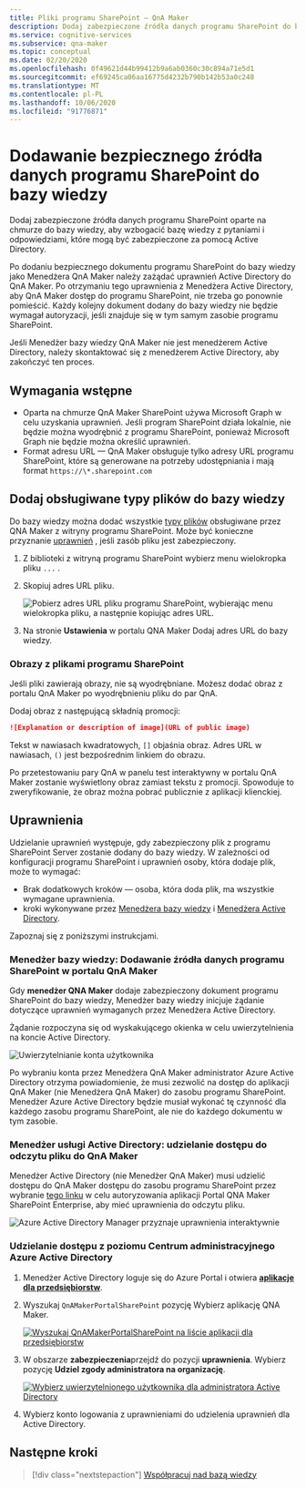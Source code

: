 ```yaml
---
title: Pliki programu SharePoint — QnA Maker
description: Dodaj zabezpieczone źródła danych programu SharePoint do bazy wiedzy, aby wzbogacić bazę wiedzy z pytaniami i odpowiedziami, które mogą być zabezpieczone za pomocą Active Directory.
ms.service: cognitive-services
ms.subservice: qna-maker
ms.topic: conceptual
ms.date: 02/20/2020
ms.openlocfilehash: 0f49621d44b99412b9a6ab0360c30c894a71e5d1
ms.sourcegitcommit: ef69245ca06aa16775d4232b790b142b53a0c248
ms.translationtype: MT
ms.contentlocale: pl-PL
ms.lasthandoff: 10/06/2020
ms.locfileid: "91776871"
---
```

# <a name="add-a-secured-sharepoint-data-source-to-your-knowledge-base"></a>Dodawanie bezpiecznego źródła danych programu SharePoint do bazy wiedzy

Dodaj zabezpieczone źródła danych programu SharePoint oparte na chmurze do bazy wiedzy, aby wzbogacić bazę wiedzy z pytaniami i odpowiedziami, które mogą być zabezpieczone za pomocą Active Directory.

Po dodaniu bezpiecznego dokumentu programu SharePoint do bazy wiedzy jako Menedżera QnA Maker należy zażądać uprawnień Active Directory do QnA Maker. Po otrzymaniu tego uprawnienia z Menedżera Active Directory, aby QnA Maker dostęp do programu SharePoint, nie trzeba go ponownie pomieścić. Każdy kolejny dokument dodany do bazy wiedzy nie będzie wymagał autoryzacji, jeśli znajduje się w tym samym zasobie programu SharePoint.

Jeśli Menedżer bazy wiedzy QnA Maker nie jest menedżerem Active Directory, należy skontaktować się z menedżerem Active Directory, aby zakończyć ten proces.

## <a name="prerequisites"></a>Wymagania wstępne

* Oparta na chmurze QnA Maker SharePoint używa Microsoft Graph w celu uzyskania uprawnień. Jeśli program SharePoint działa lokalnie, nie będzie można wyodrębnić z programu SharePoint, ponieważ Microsoft Graph nie będzie można określić uprawnień.
* Format adresu URL — QnA Maker obsługuje tylko adresy URL programu SharePoint, które są generowane na potrzeby udostępniania i mają format `https://\*.sharepoint.com`

## <a name="add-supported-file-types-to-knowledge-base"></a>Dodaj obsługiwane typy plików do bazy wiedzy

Do bazy wiedzy można dodać wszystkie [typy plików](../Concepts/content-types.md) obsługiwane przez QNA Maker z witryny programu SharePoint. Może być konieczne przyznanie [uprawnień](#permissions) , jeśli zasób pliku jest zabezpieczony.

1. Z biblioteki z witryną programu SharePoint wybierz menu wielokropka pliku `...` .
1. Skopiuj adres URL pliku.

   ![Pobierz adres URL pliku programu SharePoint, wybierając menu wielokropka pliku, a następnie kopiując adres URL.](../media/add-sharepoint-datasources/get-sharepoint-file-url.png)

1. Na stronie **Ustawienia** w portalu QNA Maker Dodaj adres URL do bazy wiedzy.

### <a name="images-with-sharepoint-files"></a>Obrazy z plikami programu SharePoint

Jeśli pliki zawierają obrazy, nie są wyodrębniane. Możesz dodać obraz z portalu QnA Maker po wyodrębnieniu pliku do par QnA.

Dodaj obraz z następującą składnią promocji:

```markdown
![Explanation or description of image](URL of public image)
```

Tekst w nawiasach kwadratowych, `[]` objaśnia obraz. Adres URL w nawiasach, `()` jest bezpośrednim linkiem do obrazu.

Po przetestowaniu pary QnA w panelu test interaktywny w portalu QnA Maker zostanie wyświetlony obraz zamiast tekstu z promocji. Spowoduje to zweryfikowanie, że obraz można pobrać publicznie z aplikacji klienckiej.

## <a name="permissions"></a>Uprawnienia

Udzielanie uprawnień występuje, gdy zabezpieczony plik z programu SharePoint Server zostanie dodany do bazy wiedzy. W zależności od konfiguracji programu SharePoint i uprawnień osoby, która dodaje plik, może to wymagać:

* Brak dodatkowych kroków — osoba, która doda plik, ma wszystkie wymagane uprawnienia.
* kroki wykonywane przez [Menedżera bazy wiedzy](#knowledge-base-manager-add-sharepoint-data-source-in-qna-maker-portal) i [Menedżera Active Directory](#active-directory-manager-grant-file-read-access-to-qna-maker).

Zapoznaj się z poniższymi instrukcjami.

### <a name="knowledge-base-manager-add-sharepoint-data-source-in-qna-maker-portal"></a>Menedżer bazy wiedzy: Dodawanie źródła danych programu SharePoint w portalu QnA Maker

Gdy **menedżer QNA Maker** dodaje zabezpieczony dokument programu SharePoint do bazy wiedzy, Menedżer bazy wiedzy inicjuje żądanie dotyczące uprawnień wymaganych przez Menedżera Active Directory.

Żądanie rozpoczyna się od wyskakującego okienka w celu uwierzytelnienia na koncie Active Directory.

![Uwierzytelnianie konta użytkownika](../media/add-sharepoint-datasources/authenticate-user-account.png)

Po wybraniu konta przez Menedżera QnA Maker administrator Azure Active Directory otrzyma powiadomienie, że musi zezwolić na dostęp do aplikacji QnA Maker (nie Menedżera QnA Maker) do zasobu programu SharePoint. Menedżer Azure Active Directory będzie musiał wykonać tę czynność dla każdego zasobu programu SharePoint, ale nie do każdego dokumentu w tym zasobie.

### <a name="active-directory-manager-grant-file-read-access-to-qna-maker"></a>Menedżer usługi Active Directory: udzielanie dostępu do odczytu pliku do QnA Maker

Menedżer Active Directory (nie Menedżer QnA Maker) musi udzielić dostępu do QnA Maker dostępu do zasobu programu SharePoint przez wybranie [tego linku](https://login.microsoftonline.com/common/oauth2/v2.0/authorize?response_type=id_token&scope=Files.Read%20Files.Read.All%20Sites.Read.All%20User.Read%20User.ReadBasic.All%20profile%20openid%20email&client_id=c2c11949-e9bb-4035-bda8-59542eb907a6&redirect_uri=https%3A%2F%2Fwww.qnamaker.ai%3A%2FCreate&state=68) w celu autoryzowania aplikacji Portal QNA Maker SharePoint Enterprise, aby mieć uprawnienia do odczytu pliku.

![Azure Active Directory Manager przyznaje uprawnienia interaktywnie](../media/add-sharepoint-datasources/aad-manager-grants-permission-interactively.png)

<!--
The Active Directory manager must grant QnA Maker access either by application name, `QnAMakerPortalSharePoint`, or by application ID, `c2c11949-e9bb-4035-bda8-59542eb907a6`.
-->
<!--
### Grant access from the interactive pop-up window

The Active Directory manager will get a pop-up window requesting permissions to the `QnAMakerPortalSharePoint` app. The pop-up window includes the QnA Maker Manager email address that initiated the request, an `App Info` link to learn more about **QnAMakerPortalSharePoint**, and a list of permissions requested. Select **Accept** to provide those permissions.

![Azure Active Directory manager grants permission interactively](../media/add-sharepoint-datasources/aad-manager-grants-permission-interactively.png)
-->
<!--

### Grant access from the App Registrations list

1. The Active Directory manager signs in to the Azure portal and opens **[App registrations list](https://ms.portal.azure.com/#blade/Microsoft_AAD_IAM/ApplicationsListBlade)**.

1. Search for and select the **QnAMakerPortalSharePoint** app. Change the second filter box from **My apps** to **All apps**. The app information will open on the right side.

    ![Select QnA Maker app in App registrations list](../media/add-sharepoint-datasources/select-qna-maker-app-in-app-registrations.png)

1. Select **Settings**.

    [![Select Settings in the right-side blade](../media/add-sharepoint-datasources/select-settings-for-qna-maker-app-registration.png)](../media/add-sharepoint-datasources/select-settings-for-qna-maker-app-registration.png#lightbox)

1. Under **API access**, select **Required permissions**.

    ![Select 'Settings', then under 'API access', select 'Required permission'](../media/add-sharepoint-datasources/select-required-permissions-in-settings-blade.png)

1. Do not change any settings in the **Enable Access** window. Select **Grant Permission**.

    [![Under 'Grant Permission', select 'Yes'](../media/add-sharepoint-datasources/grant-app-required-permissions.png)](../media/add-sharepoint-datasources/grant-app-required-permissions.png#lightbox)

1. Select **YES** in the pop-up confirmation windows.

    ![Grant required permissions](../media/add-sharepoint-datasources/grant-required-permissions.png)
-->
### <a name="grant-access-from-the-azure-active-directory-admin-center"></a>Udzielanie dostępu z poziomu Centrum administracyjnego Azure Active Directory

1. Menedżer Active Directory loguje się do Azure Portal i otwiera **[aplikacje dla przedsiębiorstw](https://aad.portal.azure.com/#blade/Microsoft_AAD_IAM/StartboardApplicationsMenuBlade/AllApps)**.

1. Wyszukaj `QnAMakerPortalSharePoint` pozycję Wybierz aplikację QNA Maker.

    [![Wyszukaj QnAMakerPortalSharePoint na liście aplikacji dla przedsiębiorstw](../media/add-sharepoint-datasources/search-enterprise-apps-for-qna-maker.png)](../media/add-sharepoint-datasources/search-enterprise-apps-for-qna-maker.png#lightbox)

1. W obszarze **zabezpieczenia**przejdź do pozycji **uprawnienia**. Wybierz pozycję **Udziel zgody administratora na organizację**.

    [![Wybierz uwierzytelnionego użytkownika dla administratora Active Directory](../media/add-sharepoint-datasources/grant-aad-permissions-to-enterprise-app.png)](../media/add-sharepoint-datasources/grant-aad-permissions-to-enterprise-app.png#lightbox)

1. Wybierz konto logowania z uprawnieniami do udzielenia uprawnień dla Active Directory.



<!--

## Add SharePoint data source with APIs

You need to get the SharePoint file's URI before adding it to QnA Maker.

## Get SharePoint File URI

Use the following steps to transform the SharePoint URL into a sharing token.

1. Encode the URL using [base64](https://en.wikipedia.org/wiki/Base64).

1. Convert the base64-encoded result to an unpadded base64url format with the following character changes.

    * Remove the equal character, `=` from the end of the value.
    * Replace `/` with `_`.
    * Replace `+` with `-`.
    * Append `u!` to be beginning of the string.

1. Sign in to Graph explorer and run the following query, where `sharedURL` is ...:

    ```
    https://graph.microsoft.com/v1.0/shares/<sharedURL>/driveitem
    ```

    Get the **@microsoft.graph.downloadUrl** and use this as `fileuri` in the QnA Maker APIs.

### Add or update a SharePoint File URI to your knowledge base

Use the **@microsoft.graph.downloadUrl** from the previous section as the `fileuri` in the QnA Maker API for [adding a knowledge base](https://go.microsoft.com/fwlink/?linkid=2092179) or [updating a knowledge base](https://docs.microsoft.com/rest/api/cognitiveservices/qnamaker/knowledgebase/update). The following fields are mandatory: name, fileuri, filename, source.

```
{
    "name": "Knowledge base name",
    "files": [
        {
            "fileUri": "<@microsoft.graph.downloadURL>",
            "fileName": "filename.xlsx",
            "source": "<SharePoint link>"
        }
    ],
    "urls": [],
    "users": [],
    "hostUrl": "",
    "qnaList": []
}
```



## Remove QnA Maker app from SharePoint authorization

1. Use the steps in the previous section to find the Qna Maker app in the Active Directory admin center.
1. When you select the **QnAMakerPortalSharePoint**, select **Overview**.
1. Select **Delete** to remove permissions.

-->

## <a name="next-steps"></a>Następne kroki

> [!div class="nextstepaction"]
> [Współpracuj nad bazą wiedzy](collaborate-knowledge-base.md)
